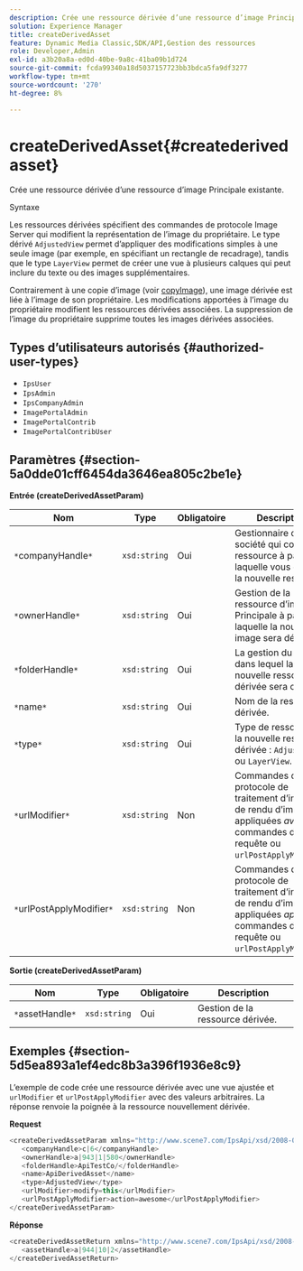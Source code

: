 ```yaml
---
description: Crée une ressource dérivée d’une ressource d’image Principale existante.
solution: Experience Manager
title: createDerivedAsset
feature: Dynamic Media Classic,SDK/API,Gestion des ressources
role: Developer,Admin
exl-id: a3b20a8a-ed0d-40be-9a8c-41ba09b1d724
source-git-commit: fcda99340a18d5037157723bb3bdca5fa9df3277
workflow-type: tm+mt
source-wordcount: '270'
ht-degree: 8%

---
```


# createDerivedAsset{#createderivedasset}

Crée une ressource dérivée d’une ressource d’image Principale existante.

Syntaxe

<!--<a id="section_FE43FF204ED644C2AC901AF45982E942"></a>-->

Les ressources dérivées spécifient des commandes de protocole Image Server qui modifient la représentation de l’image du propriétaire. Le type dérivé `AdjustedView` permet d’appliquer des modifications simples à une seule image (par exemple, en spécifiant un rectangle de recadrage), tandis que le type `LayerView` permet de créer une vue à plusieurs calques qui peut inclure du texte ou des images supplémentaires.

Contrairement à une copie d’image (voir [copyImage](../../../operations/c-operations-intro/c-methods/r-copy-image.md#reference-0785131e690b4ad08be69172023f35d0)), une image dérivée est liée à l’image de son propriétaire. Les modifications apportées à l’image du propriétaire modifient les ressources dérivées associées. La suppression de l’image du propriétaire supprime toutes les images dérivées associées.

## Types d’utilisateurs autorisés {#authorized-user-types}

* `IpsUser`
* `IpsAdmin`
* `IpsCompanyAdmin`
* `ImagePortalAdmin`
* `ImagePortalContrib`
* `ImagePortalContribUser`

## Paramètres {#section-5a0dde01cff6454da3646ea805c2be1e}

**Entrée (createDerivedAssetParam)**

| Nom | Type | Obligatoire | Description |
|---|---|---|---|
| `*`companyHandle`*` | `xsd:string` | Oui | Gestionnaire de la société qui contient la ressource à partir de laquelle vous dérirez la nouvelle ressource. |
| `*`ownerHandle`*` | `xsd:string` | Oui | Gestion de la ressource d’image Principale à partir de laquelle la nouvelle image sera dérivée. |
| `*`folderHandle`*` | `xsd:string` | Oui | La gestion du dossier dans lequel la nouvelle ressource dérivée sera créée. |
| `*`name`*` | `xsd:string` | Oui | Nom de la ressource dérivée. |
| `*`type`*` | `xsd:string` | Oui | Type de ressource de la nouvelle ressource dérivée : `AdjustedView` ou `LayerView`. |
| `*`urlModifier`*` | `xsd:string` | Non | Commandes de protocole de traitement d’image ou de rendu d’image appliquées *avant* les commandes de requête ou `urlPostApplyModifier`. |
| `*`urlPostApplyModifier`*` | `xsd:string` | Non | Commandes de protocole de traitement d’image ou de rendu d’image appliquées *après* aux commandes de requête ou `urlPostApplyModifier`. |

**Sortie (createDerivedAssetParam)**

| Nom | Type | Obligatoire | Description |
|---|---|---|---|
| `*`assetHandle`*` | `xsd:string` | Oui | Gestion de la ressource dérivée. |

## Exemples {#section-5d5ea893a1ef4edc8b3a396f1936e8c9}

L’exemple de code crée une ressource dérivée avec une vue ajustée et `urlModifier` et `urlPostApplyModifier` avec des valeurs arbitraires. La réponse renvoie la poignée à la ressource nouvellement dérivée.

**Request**

```java
<createDerivedAssetParam xmlns="http://www.scene7.com/IpsApi/xsd/2008-01-15">
   <companyHandle>c|6</companyHandle>
   <ownerHandle>a|943|1|580</ownerHandle>
   <folderHandle>ApiTestCo/</folderHandle>
   <name>ApiDerivedAsset</name>
   <type>AdjustedView</type>
   <urlModifier>modify=this</urlModifier>
   <urlPostApplyModifier>action=awesome</urlPostApplyModifier>
</createDerivedAssetParam>
```

**Réponse**

```java
<createDerivedAssetReturn xmlns="http://www.scene7.com/IpsApi/xsd/2008-01-15">
   <assetHandle>a|944|10|2</assetHandle>
</createDerivedAssetReturn>
```
